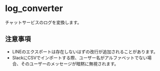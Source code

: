 # log_converter

チャットサービスのログを変換します。

## 注意事項
* LINEのエクスポートは存在しないはずの改行が追加されることがあります。
* SlackにCSVでインポートする際、ユーザー名がアルファベットでない場合、そのユーザーのメッセージが暗黙に無視されます。
